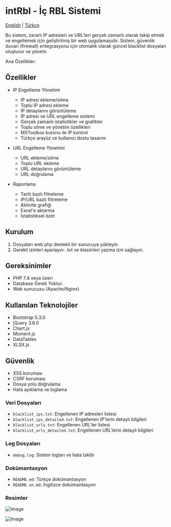# intRbl - İç RBL Sistemi

[English](README.en.md) | [Türkçe](README.md)

Bu sistem, zararlı IP adresleri ve URL'leri gerçek zamanlı olarak takip etmek ve engellemek için geliştirilmiş bir web uygulamasıdır. Sistem, güvenlik duvarı (firewall) entegrasyonu için otomatik olarak güncel blacklist dosyaları oluşturur ve yönetir.

Ana Özellikler:

## Özellikler

- IP Engelleme Yönetimi
  - IP adresi ekleme/silme
  - Toplu IP adresi ekleme
  - IP detaylarını görüntüleme
  - IP adresi ve URL engelleme sistemi
  - Gerçek zamanlı istatistikler ve grafikler
  - Toplu silme ve yönetim özellikleri
  - MXToolbox butonu ile IP kontrol
  - Türkçe arayüz ve kullanıcı dostu tasarım

- URL Engelleme Yönetimi
  - URL ekleme/silme
  - Toplu URL ekleme
  - URL detaylarını görüntüleme
  - URL doğrulama

- Raporlama
  - Tarih bazlı filtreleme
  - IP/URL bazlı filtreleme
  - Aktivite grafiği
  - Excel'e aktarma
  - İstatistiksel özet

## Kurulum

1. Dosyaları web php destekli bir sunucuya yükleyin. 
2. Gerekli izinleri ayarlayın: .txt ve klasörleri yazma izni sağlayın.

## Gereksinimler

- PHP 7.4 veya üzeri
- Database Gerek Yoktur.
- Web sunucusu (Apache/Nginx)

## Kullanılan Teknolojiler

- Bootstrap 5.3.0
- jQuery 3.6.0
- Chart.js
- Moment.js
- DataTables
- XLSX.js

## Güvenlik

- XSS koruması
- CSRF koruması
- Dosya yolu doğrulama
- Hata ayıklama ve loglama

### Veri Dosyaları
- `blacklist_ips.txt`: Engellenen IP adresleri listesi
- `blacklist_ips_detailed.txt`: Engellenen IP'lerin detaylı bilgileri
- `blacklist_urls.txt`: Engellenen URL'ler listesi
- `blacklist_urls_detailed.txt`: Engellenen URL'lerin detaylı bilgileri

### Log Dosyaları
- `debug.log`: Sistem logları ve hata takibi

### Dokümantasyon
- `README.md`: Türkçe dokümantasyon
- `README.en.md`: İngilizce dokümantasyon
### Resimler
![Image](https://github.com/user-attachments/assets/51066d5e-3a2c-4e37-8c0f-4f60b9132ca5)

![Image](https://github.com/user-attachments/assets/e831a2b2-844a-45df-9e61-38986c6ebc52)

